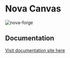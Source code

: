 # Nova Canvas

![nova-forge](https://github.com/user-attachments/assets/f48b4bf6-c383-41d5-b0c7-4f486734b2a9)

## Documentation

[Visit documentation site here](jacobfitzp.github.io/nova-canvas-docs)
